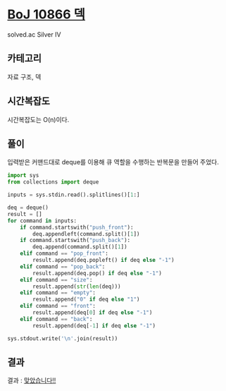 # [BoJ 10866 덱](https://www.acmicpc.net/problem/10866)

solved.ac Silver IV

## 카테고리

자료 구조, 덱

## 시간복잡도

시간복잡도는 O(n)이다.

## 풀이

입력받은 커맨드대로 deque를 이용해 큐 역할을 수행하는 반복문을 만들어 주었다.

```python
import sys
from collections import deque

inputs = sys.stdin.read().splitlines()[1:]

deq = deque()
result = []
for command in inputs:
    if command.startswith("push_front"):
        deq.appendleft(command.split()[1])
    if command.startswith("push_back"):
        deq.append(command.split()[1])
    elif command == "pop_front":
        result.append(deq.popleft() if deq else "-1")
    elif command == "pop_back":
        result.append(deq.pop() if deq else "-1")
    elif command == "size":
        result.append(str(len(deq)))
    elif command == "empty":
        result.append("0" if deq else "1")
    elif command == "front":
        result.append(deq[0] if deq else "-1")
    elif command == "back":
        result.append(deq[-1] if deq else "-1")

sys.stdout.write('\n'.join(result))
```

## 결과

결과 : [맞았습니다!!](http://boj.kr/cc2fcd5a145040f595a4d81aaeaa09ea)
